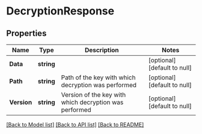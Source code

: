 # DecryptionResponse

## Properties
Name | Type | Description | Notes
------------ | ------------- | ------------- | -------------
**Data** | **string** |  | [optional] [default to null]
**Path** | **string** | Path of the key with which decryption was performed | [optional] [default to null]
**Version** | **string** | Version of the key with which decryption was performed | [optional] [default to null]

[[Back to Model list]](../README.md#documentation-for-models) [[Back to API list]](../README.md#documentation-for-api-endpoints) [[Back to README]](../README.md)

